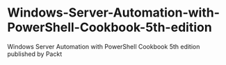 # Windows-Server-Automation-with-PowerShell-Cookbook-5th-edition
Windows Server Automation with PowerShell Cookbook 5th edition published by Packt
